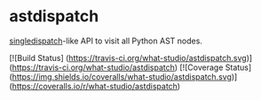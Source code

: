 astdispatch
===========

[singledispatch](https://docs.python.org/3/library/functools.html#functools.singledispatch)-like API to visit all Python AST nodes.

[![Build Status]
(https://travis-ci.org/what-studio/astdispatch.svg)]
(https://travis-ci.org/what-studio/astdispatch)
[![Coverage Status]
(https://img.shields.io/coveralls/what-studio/astdispatch.svg)]
(https://coveralls.io/r/what-studio/astdispatch)
